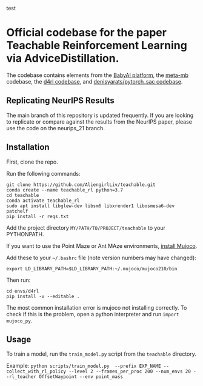 test

# Official codebase for the paper Teachable Reinforcement Learning via AdviceDistillation.

The codebase contains elements from the [BabyAI platform](https://github.com/mila-iqia/babyai), the [meta-mb](https://github.com/iclavera/meta-mb) codebase, the [d4rl codebase](https://github.com/rail-berkeley/d4rl), and [denisyarats/pytorch_sac codebase](https://github.com/denisyarats/pytorch_sac).

## Replicating NeurIPS Results

The main branch of this repository is updated frequently. If you are looking to replicate or compare against the results from the NeurIPS paper, please use the code on the neurips_21 branch.


## Installation

First, clone the repo.

Run the following commands:

```
git clone https://github.com/AliengirlLiv/teachable.git
conda create --name teachable_rl python=3.7
cd teachable
conda activate teachable_rl
sudo apt install libglew-dev libsm6 libxrender1 libosmesa6-dev patchelf
pip install -r reqs.txt

```
Add the project directory `MY/PATH/TO/PROJECT/teachable` to your PYTHONPATH.

If you want to use the Point Maze or Ant MAze environments, [install Mujoco](https://github.com/openai/mujoco-py).

Add these to your `~/.bashrc` file (note version numbers may have changed):
```
export LD_LIBRARY_PATH=$LD_LIBRARY_PATH:~/.mujoco/mujoco210/bin
```


Then run:
```
cd envs/d4rl
pip install -v --editable .
```

The most common installation error is mujoco not installing correctly. To check if this is the problem, open a python interpreter and run `import mujoco_py`.


## Usage

To train a model, run the `train_model.py` script from the `teachable` directory.

Example: `python scripts/train_model.py  --prefix EXP_NAME --collect_with_rl_policy --level 2 --frames_per_proc 200 --num_envs 20 --rl_teacher OffsetWaypoint --env point_mass`
